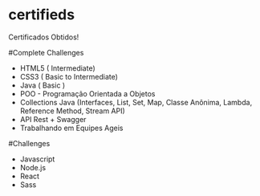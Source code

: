# certifieds
Certificados Obtidos!

#Complete Challenges
- HTML5 ( Intermediate)
- CSS3 ( Basic to Intermediate)
- Java ( Basic )
- POO - Programação Orientada a Objetos
- Collections Java (Interfaces, List, Set, Map, Classe Anônima, Lambda, Reference Method, Stream API)
- API Rest + Swagger
- Trabalhando em Equipes Ageis

#Challenges

- Javascript
- Node.js
- React
- Sass
